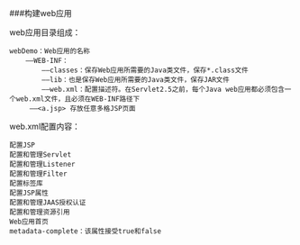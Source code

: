 ###构建web应用

web应用目录组成：

    webDemo：Web应用的名称
        ——WEB-INF：
			——classes：保存Web应用所需要的Java类文件，保存*.class文件
			——lib：也是保存Web应用所需要的Java类文件，保存JAR文件
			——web.xml：配置描述符。在Servlet2.5之前，每个Java web应用都必须包含一个web.xml文件，且必须在WEB-INF路径下
    	 ——<a.jsp> 存放任意多格JSP页面

web.xml配置内容：

	配置JSP
	配置和管理Servlet
	配置和管理Listener
	配置和管理Filter
	配置标签库
	配置JSP属性
	配置和管理JAAS授权认证
	配置和管理资源引用
	Web应用首页
	metadata-complete：该属性接受true和false
